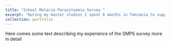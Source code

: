```yaml
---
title: "School Malaria Parasitaemia Survey "
excerpt: "During my master studies I spent 6 months in Tanzania to support data collection and analysis of the school survey, conducted by the National Malaria Control Programme. <br/><img src='/images/20150521_125337.jpg'>"
collection: portfolio
---
```


Here comes some text describing my experience of the SMPS survey more in detail

